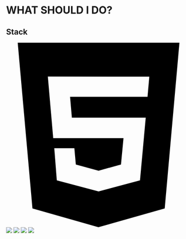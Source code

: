 # WHAT SHOULD I DO?

## Stack
<svg role="img" viewBox="0 0 24 24" xmlns="http://www.w3.org/2000/svg"><path d="M1.5 0h21l-1.91 21.563L11.977 24l-8.564-2.438L1.5 0zm7.031 9.75l-.232-2.718 10.059.003.23-2.622L5.412 4.41l.698 8.01h9.126l-.326 3.426-2.91.804-2.955-.81-.188-2.11H6.248l.33 4.171L12 19.351l5.379-1.443.744-8.157H8.531z"/></svg>
<img src="https://img.shields.io/badge/HTML-3766AB?style=flat-square&logo=html5&logoColor=white"/></a>
<img src="https://img.shields.io/badge/POSTCSS-1116AB?style=flat-square&logo=postcss&logoColor=white"/></a>
<img src="https://img.shields.io/badge/REACT-green?style=flat-square&logo=react&logoColor=white"/></a>
<img src="https://img.shields.io/badge/YOUTUBEAPI-red?style=flat-square&logo=api&logoColor=white"/></a>
